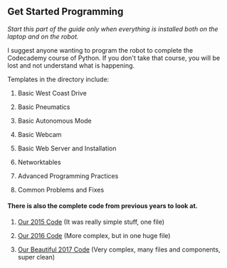 ## Get Started Programming ##

*Start this part of the guide only when everything is installed both on the laptop and on the robot.*

I suggest anyone wanting to program the robot to complete the Codecademy course of Python. If you don't take that course, you will be lost and not understand what is happening.

Templates in the directory include:

1. Basic West Coast Drive

2. Basic Pneumatics

3. Basic Autonomous Mode

4. Basic Webcam

5. Basic Web Server and Installation

6. Networktables

7. Advanced Programming Practices

8. Common Problems and Fixes

#### There is also the complete code from previous years to look at. ####

1. [Our 2015 Code](https://github.com/bb20basketball/2015-Team4480-Code) (It was really simple stuff, one file)

2. [Our 2016 Code](https://github.com/bb20basketball/2016-RobotCode) (More complex, but in one huge file)

3. [Our Beautiful 2017 Code](https://github.com/bb20basketball/2017-Robot-Code) (Very complex, many files and components, super clean)
